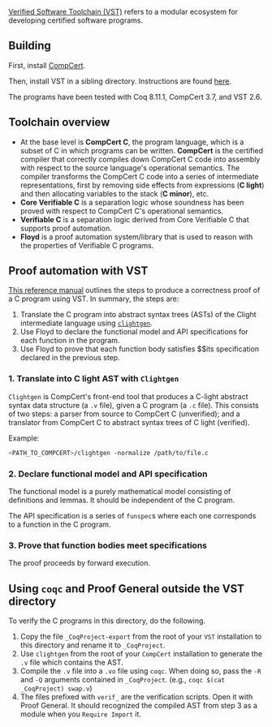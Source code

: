 [Verified Software Toolchain (VST)](https://vst.cs.princeton.edu/) refers to a modular ecosystem for developing certified software programs.

## Building

First, install [CompCert](https://github.com/AbsInt/CompCert).

Then, install VST in a sibling directory. Instructions are found [here](https://github.com/PrincetonUniversity/VST/blob/master/BUILD_ORGANIZATION.md).

The programs have been tested with Coq 8.11.1, CompCert 3.7, and VST 2.6.

## Toolchain overview

- At the base level is **CompCert C**, the program language, which is a subset of C in which programs can be written. **CompCert** is the certified compiler that correctly compiles down CompCert C code into assembly with respect to the source language's operational semantics. The compiler transforms the CompCert C code into a series of intermediate representations, first by removing side effects from expressions (**C light**) and then allocating variables to the stack (**C minor**), etc.
- **Core Verifiable C** is a separation logic whose soundness has been proved with respect to CompCert C's operational semantics.
- **Verifiable C** is a separation logic derived from Core Verifiable C that supports proof automation.
- **Floyd** is a proof automation system/library that is used to reason with the properties of Verifiable C programs.

## Proof automation with VST

[This reference manual](https://vst.cs.princeton.edu/download/VC.pdf) outlines the steps to produce a correctness proof of a C program using VST. In summary, the steps are:

1. Translate the C program into abstract syntax trees (ASTs) of the Clight intermediate language using [`clightgen`](https://github.com/AbsInt/CompCert/tree/master/exportclight).
2. Use Floyd to declare the functional model and API specifications for each function in the program.
3. Use Floyd to prove that each function body satisfies $$its specification declared in the previous step.

### 1. Translate into C light AST with `Clightgen`

`Clightgen` is CompCert's front-end tool that produces a C-light abstract syntax data structure (a `.v` file), given a C program (a `.c` file). This consists of two steps: a parser from source to CompCert C (unverified); and a translator from CompCert C to abstract syntax trees of C light (verified).

Example:

```bash
<PATH_TO_COMPCERT>/clightgen -normalize /path/to/file.c
```

### 2. Declare functional model and API specification

The functional model is a purely mathematical model consisting of definitions and lemmas. It should be independent of the C program.

The API specification is a series of `funspec`s where each one corresponds to a function in the C program.

### 3. Prove that function bodies meet specifications

The proof proceeds by forward execution.

## Using `coqc` and Proof General outside the VST directory

To verify the C programs in this directory, do the following.

1. Copy the file `_CoqProject-export` from the root of your `VST` installation to this directory and rename it to `_CoqProject`.
2. Use `clightgen` from the root of your `CompCert` installation to generate the `.v` file which contains the AST.
3. Compile the `.v` file into a `.vo` file using `coqc`. When doing so, pass the `-R` and `-Q` arguments contained in `_CoqProject`. (e.g., `coqc $(cat _CoqProject) swap.v`)
4. The files prefixed with `verif_` are the verification scripts. Open it with Proof General. It should recognized the compiled AST from step 3 as a module when you `Require Import` it.

